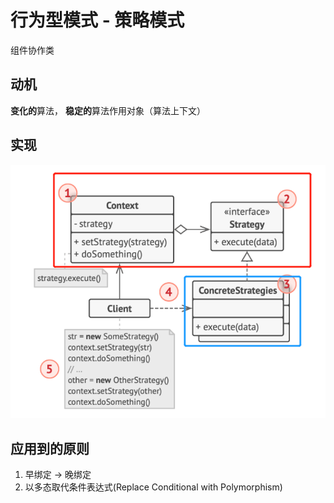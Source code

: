 # 行为型模式 - 策略模式
组件协作类
## 动机
**变化的**算法， **稳定的**算法作用对象（算法上下文）
## 实现
![UML](pics/39_Strategy_UML.png)
## 应用到的原则
1. 早绑定 -> 晚绑定
2. 以多态取代条件表达式(Replace Conditional with Polymorphism)